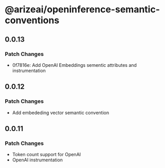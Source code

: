 # @arizeai/openinference-semantic-conventions

## 0.0.13

### Patch Changes

- 0f7816e: Add OpenAI Embeddings sementic attributes and instrumentation

## 0.0.12

### Patch Changes

- Add embededing vector semantic convention

## 0.0.11

### Patch Changes

- Token count support for OpenAI
- OpenAI instrumentation
